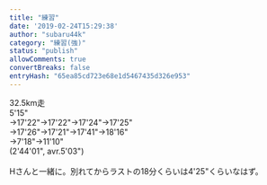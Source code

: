 ```yaml
---
title: "練習"
date: '2019-02-24T15:29:38'
author: "subaru44k"
category: "練習(強)"
status: "publish"
allowComments: true
convertBreaks: false
entryHash: "65ea85cd723e68e1d5467435d326e953"
---
```

32.5km走<br>
5'15"<br>
→17'22"→17'22"→17'24"→17'25"<br>
→17'26"→17'21"→17'41"→18'16"<br>
→7'18"→11'10"<br>
(2'44'01", avr.5'03")<br>
<br>
Hさんと一緒に。別れてからラストの18分くらいは4'25"くらいなはず。
